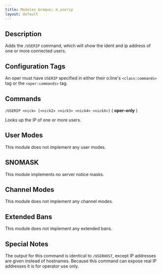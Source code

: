 ```yaml
---
title: Modules &raquo; m_userip
layout: default
---
```


## Description

Adds the `/USERIP` command, which will show the ident and ip address of one or more connected users. 

## Configuration Tags

An oper must have `USERIP` specified in either their o:line's `<class:commands>` tag or the `<oper:commands>` tag.

## Commands

`/USERIP <nick> [<nick2> <nick3> <nick4> <nickX>]` ( **oper-only** )

Looks up the IP of one or more users.

## User Modes

This module does not implement any user modes.

## SNOMASK

This module implements no server notice masks.

## Channel Modes

This module does not implement any channel modes.

## Extended Bans

This module does not implement any extended bans.

## Special Notes

The output for this command is identical to `/USERHOST`, except IP addresses are given instead of hostnames. 
Because this command can expose real IP addresses it is for operator use only. 
